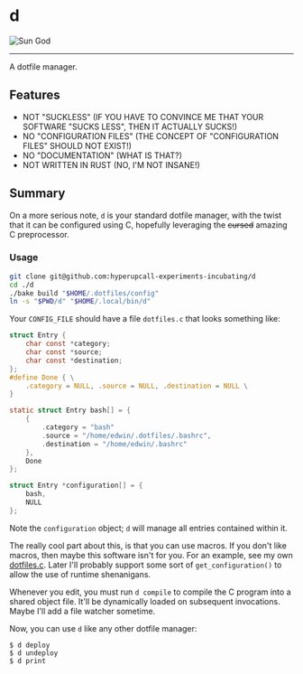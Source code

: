 # d

![Sun God](./assets/sun-god.png)

---

A dotfile manager.

## Features

- NOT "SUCKLESS" (IF YOU HAVE TO CONVINCE ME THAT YOUR SOFTWARE "SUCKS LESS",
  THEN IT ACTUALLY SUCKS!)
- NO "CONFIGURATION FILES" (THE CONCEPT OF "CONFIGURATION FILES" SHOULD NOT
  EXIST!)
- NO "DOCUMENTATION" (WHAT IS THAT?)
- NOT WRITTEN IN RUST (NO, I'M NOT INSANE!)

## Summary

On a more serious note, `d` is your standard dotfile manager, with the twist
that it can be configured using C, hopefully leveraging the ~~cursed~~ amazing C
preprocessor.

### Usage

```bash
git clone git@github.com:hyperupcall-experiments-incubating/d
cd ./d
./bake build "$HOME/.dotfiles/config"
ln -s "$PWD/d" "$HOME/.local/bin/d"
```

Your `CONFIG_FILE` should have a file `dotfiles.c` that looks something like:

```c
struct Entry {
	char const *category;
	char const *source;
	char const *destination;
};
#define Done { \
	.category = NULL, .source = NULL, .destination = NULL \
}

static struct Entry bash[] = {
	{
		.category = "bash"
		.source = "/home/edwin/.dotfiles/.bashrc",
		.destination = "/home/edwin/.bashrc"
	},
	Done
};

struct Entry *configuration[] = {
	bash,
	NULL
};
```

Note the `configuration` object; `d` will manage all entries contained within it.

The really cool part about this, is that you can use macros. If you don't like
macros, then maybe this software isn't for you. For an example, see my own
[dotfiles.c](https://github.com/hyperupcall/dotfiles/blob/trunk/os-unix/data/dotfiles.c).
Later I'll probably support some sort of `get_configuration()` to allow the use
of runtime shenanigans.

Whenever you edit, you must run `d compile` to compile the C program into a
shared object file. It'll be dynamically loaded on subsequent invocations. Maybe
I'll add a file watcher sometime.

Now, you can use `d` like any other dotfile manager:

```console
$ d deploy
$ d undeploy
$ d print
```
